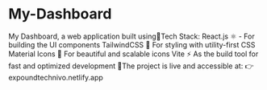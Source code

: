 # My-Dashboard
My Dashboard, a web application built using🔹Tech Stack: React.js ⚛️ - For building the UI components TailwindCSS 🎨 For styling with utility-first CSS Material Icons 🔧 For beautiful and scalable icons Vite ⚡ As the build tool for fast and optimized development 🚀The project is live and accessible at: 👉 expoundtechnivo.netlify.app
